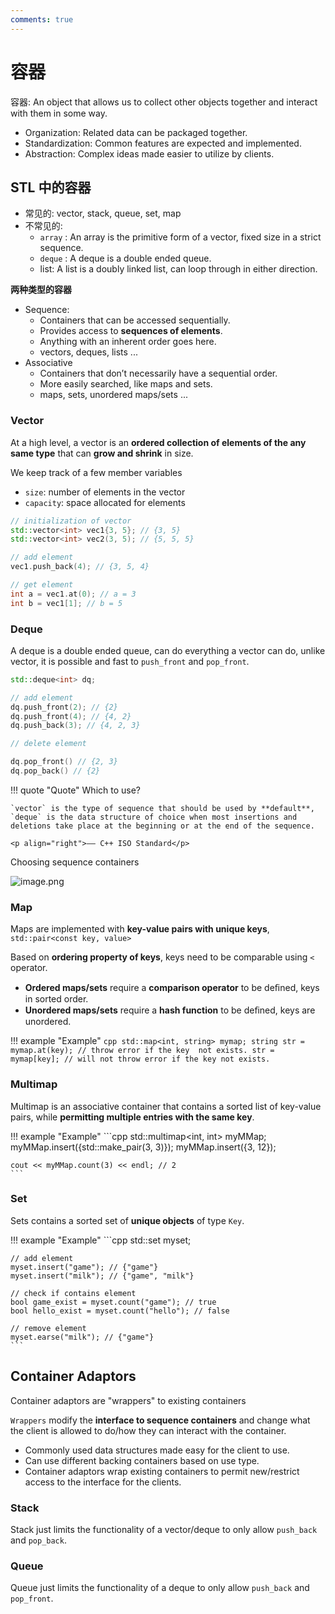 ```yaml
---
comments: true
---
```


# 容器

容器: An object that allows us to collect other objects together and interact with them in some way.

- Organization: Related data can be packaged together.
- Standardization: Common features are expected and implemented.
- Abstraction: Complex ideas made easier to utilize by clients.

## STL 中的容器

- 常见的: vector, stack, queue, set, map
- 不常见的:
	- `array` : An array is the primitive form of a vector, fixed size in a strict sequence.
	- `deque` : A deque is a double ended queue.
	- list: A list is a doubly linked list, can loop through in either direction.

**两种类型的容器**

- Sequence:
	- Containers that can be accessed sequentially.
	- Provides access to **sequences of elements**.
	- Anything with an inherent order goes here.
	- vectors, deques, lists ...
- Associative
	- Containers that don’t necessarily have a sequential order.
	- More easily searched, like maps and sets.
	- maps, sets, unordered maps/sets ...

### Vector

At a high level, a vector is an **ordered collection of elements of the any same type** that can **grow and shrink** in size.

We keep track of a few member variables

- `size`: number of elements in the vector
- `capacity`: space allocated for elements

```cpp
// initialization of vector
std::vector<int> vec1{3, 5}; // {3, 5}
std::vector<int> vec2(3, 5); // {5, 5, 5}

// add element
vec1.push_back(4); // {3, 5, 4}

// get element
int a = vec1.at(0); // a = 3
int b = vec1[1]; // b = 5
```

### Deque

A deque is a double ended queue, can do everything a vector can do, unlike vector, it is possible and fast to `push_front` and `pop_front`.

```cpp
std::deque<int> dq;

// add element
dq.push_front(2); // {2}
dq.push_front(4); // {4, 2}
dq.push_back(3); // {4, 2, 3}

// delete element

dq.pop_front() // {2, 3}
dq.pop_back() // {2}
```

!!! quote "Quote"
    Which to use?

    `vector` is the type of sequence that should be used by **default**, `deque` is the data structure of choice when most insertions and deletions take place at the beginning or at the end of the sequence.

    <p align="right">—— C++ ISO Standard</p>

Choosing sequence containers

![image.png](https://gitee.com/vercent_zhou/picgo-md/raw/master/image/202301111034175.png)

### Map

Maps are implemented with **key-value pairs with unique keys**, `std::pair<const key, value>`

Based on **ordering property of keys**, keys need to be comparable using `<` operator.

- **Ordered maps/sets** require a **comparison operator** to be deﬁned, keys in sorted order.
- **Unordered maps/sets** require a **hash function** to be deﬁned, keys are unordered.

!!! example "Example"
    ```cpp
    std::map<int, string> mymap;
    string str = mymap.at(key); // throw error if the key  not exists.
    str = mymap[key]; // will not throw error if the key not exists.
    ```

### Multimap

Multimap is an associative container that contains a sorted list of key-value pairs, while **permitting multiple entries with the same key**.

!!! example "Example"
    ```cpp
    std::multimap<int, int> myMMap;
    myMMap.insert({std::make_pair(3, 3)});
    myMMap.insert({3, 12});

    cout << myMMap.count(3) << endl; // 2
    ```

### Set

Sets contains a sorted set of **unique objects** of type `Key`.

!!! example "Example"
    ```cpp
    std::set<string> myset;

    // add element
    myset.insert("game"); // {"game"}
    myset.insert("milk"); // {"game", "milk"}

    // check if contains element
    bool game_exist = myset.count("game"); // true
    bool hello_exist = myset.count("hello"); // false

    // remove element
    myset.earse("milk"); // {"game"}
    ```

## Container Adaptors

Container adaptors are "wrappers" to existing containers

`Wrappers` modify the **interface to sequence containers** and change what the client is allowed to do/how they can interact with the container.

- Commonly used data structures made easy for the client to use.
- Can use different backing containers based on use type.
- Container adaptors wrap existing containers to permit new/restrict access to the interface for the clients.

### Stack

Stack just limits the functionality of a vector/deque to only allow `push_back` and `pop_back`.

### Queue

Queue just limits the functionality of a deque to only allow `push_back`  and `pop_front`.
